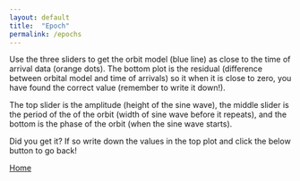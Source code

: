 ```yaml
---
layout: default
title:  "Epoch"
permalink: /epochs
---
```

Use the three sliders to get the orbit model (blue line) as close to the time of arrival data (orange dots).
The bottom plot is the residual (difference between orbital model and time of arrivals) so it when
it is close to zero, you have found the correct value (remember to write it down!).

The top slider is the amplitude (height of the sine wave),
the middle slider is the period of the of the orbit (width of sine wave before it repeats),
and the bottom is the phase of the orbit (when the sine wave starts).

<head>
	<!-- Load plotly.js into the DOM -->
    <script src='https://cdn.plot.ly/plotly-2.27.0.min.js'></script>
</head>

<body>
	<div id='plot'><!-- Plotly chart will be drawn inside this DIV --></div>
	<div id='residual'><!-- Plotly chart will be drawn inside this DIV --></div>
	<script src='{{ site.baseurl }}/assets/epoch_orbit_fit.js'></script>
</body>

Did you get it? If so write down the values in the top plot and click the below button to go back!

<footer>
  <!-- Home button -->
  <a href="{{ site.baseurl }}/" class="home-button">Home</a>
</footer>
<link rel="stylesheet" href="{{ '/assets/main.css' | relative_url }}">